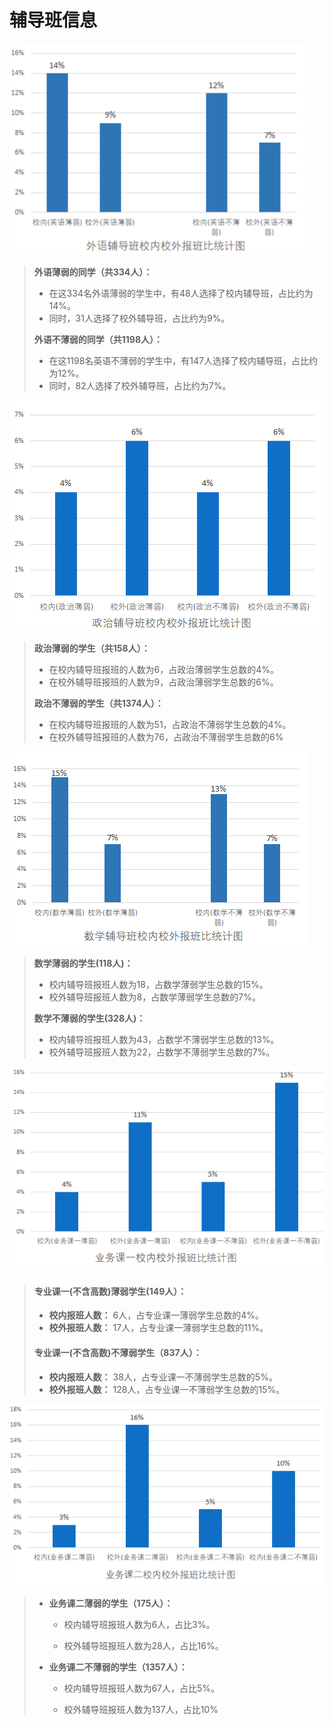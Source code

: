 # 辅导班信息

![外语辅导班报考分析](../static/外语辅导班报考分析.png)

> **外语薄弱的同学（共334人）：**
>
> - 在这334名外语薄弱的学生中，有48人选择了校内辅导班，占比约为14%。
> - 同时，31人选择了校外辅导班，占比约为9%。
>
> **外语不薄弱的同学（共1198人）：**
>
> - 在这1198名英语不薄弱的学生中，有147人选择了校内辅导班，占比约为12%。
> - 同时，82人选择了校外辅导班，占比约为7%。





![政治报班比](../static/政治报班比.png)

> **政治薄弱的学生（共158人）：**
>
> - 在校内辅导班报班的人数为6，占政治薄弱学生总数的4%。
> - 在校外辅导班报班的人数为9，占政治薄弱学生总数的6%。
>
> **政治不薄弱的学生（共1374人）：**
>
> - 在校内辅导班报班的人数为51，占政治不薄弱学生总数的4%。
> - 在校外辅导班报班的人数为76，占政治不薄弱学生总数的6%





![数学报班比](../static/数学报班比.png)

> **数学薄弱的学生(118人)：**
>
> - 校内辅导班报班人数为18，占数学薄弱学生总数的15%。
> - 校外辅导班报班人数为8，占数学薄弱学生总数的7%。
>
> **数学不薄弱的学生(328人)：**
>
> - 校内辅导班报班人数为43，占数学不薄弱学生总数的13%。
> - 校外辅导班报班人数为22，占数学不薄弱学生总数的7%。





![业务课一的占比](../static/业务课一的占比.png)

> #### 专业课一(不含高数)薄弱学生(149人）：
>
> - **校内报班人数：** 6人，占专业课一薄弱学生总数的4%。
> - **校外报班人数：** 17人，占专业课一薄弱学生总数的11%。
>
> #### 专业课一(不含高数)不薄弱学生（837人）：
>
> - **校内报班人数：** 38人，占专业课一不薄弱学生总数的5%。
> - **校外报班人数：** 128人，占专业课一不薄弱学生总数的15%。





![业务课二的占比](../static/业务课二的占比.png)

> - **业务课二薄弱的学生（175人）：**
>
>   - 校内辅导班报班人数为6人，占比3%。
>
>   - 校外辅导班报班人数为28人，占比16%。
>
> - **业务课二不薄弱的学生（1357人）：**
>
>   - 校内辅导班报班人数为67人，占比5%。
>
>   - 校外辅导班报班人数为137人，占比10%